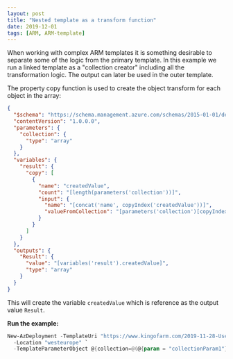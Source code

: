 ```yaml
---
layout: post
title: "Nested template as a transform function"
date: 2019-12-01
tags: [ARM, ARM-template]
---
```


When working with complex ARM templates it is something desirable to separate some of the logic from the primary template. In this example we run a linked template as a "collection creator" including all the transformation logic. The output can later be used in the outer template.

The property copy function is used to create the object transform for each object in the array:

```json
{
  "$schema": "https://schema.management.azure.com/schemas/2015-01-01/deploymentTemplate.json#",
  "contentVersion": "1.0.0.0",
  "parameters": {
    "collection": {
      "type": "array"
    }
  },
  "variables": {
    "result": {
      "copy": [
        {
          "name": "createdValue",
          "count": "[length(parameters('collection'))]",
          "input": {
            "name": "[concat('name', copyIndex('createdValue'))]",
            "valueFromCollection": "[parameters('collection')[copyIndex('createdValue')].param]"
          }
        }
      ]
    }
  },
  "outputs": {
    "Result": {
      "value": "[variables('result').createdValue]",
      "type": "array"
    }
  }
}
```

This will create the variable `createdValue` which is reference as the output value `Result`.

**Run the example:**

```PowerShell
New-AzDeployment -TemplateUri "https://www.kingofarm.com/2019-11-28-Use-NestedTemplates-as-a-Transform-Function/collection-creator-example.json" `
  -Location "westeurope" `
  -TemplateParameterObject @{collection=@(@{param = "collectionParam1"})}
```
